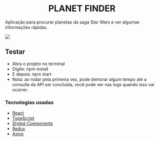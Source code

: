 
  <h1 align='center'>PLANET FINDER</h1>
  <p>Aplicação para procurar planetas da saga Star Wars e ver algumas informações rápidas.</p>

  ![](https://media3.giphy.com/media/J5eV9ZRqAOrUROepmp/giphy.gif)
  
  <h2>Testar</h2>
  
  - Abra o projeto no terminal
  - Digite: npm install 
  - E depois: npm start
  - Nota: ao rodar pela primeira vez, pode demorar algum tempo até a consulta da API ser concluída, você pode ver nas logs quando isso vai ocorrer.
  
  <h3>Tecnologias usadas</h3>
  
- [React](https://pt-br.reactjs.org/)
- [TypeScript](https://www.typescriptlang.org/)
- [Styled-Components](https://styled-components.com/)
- [Redux](https://redux.js.org/)
- [Axios](https://github.com/axios/axios)
